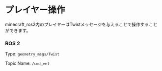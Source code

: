# プレイヤー操作

minecraft_ros2内のプレイヤーはTwistメッセージを与えることで操作することができます。

### ROS 2

Type: `geometry_msgs/Twist`

Topic Name:  `/cmd_vel`